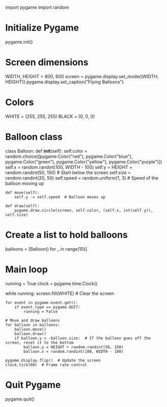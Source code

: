 import pygame
import random

# Initialize Pygame
pygame.init()

# Screen dimensions
WIDTH, HEIGHT = 800, 600
screen = pygame.display.set_mode((WIDTH, HEIGHT))
pygame.display.set_caption("Flying Balloons")

# Colors
WHITE = (255, 255, 255)
BLACK = (0, 0, 0)

# Balloon class
class Balloon:
    def __init__(self):
        self.color = random.choice([pygame.Color("red"), pygame.Color("blue"), pygame.Color("green"), pygame.Color("yellow"), pygame.Color("purple")])
        self.x = random.randint(100, WIDTH - 100)
        self.y = HEIGHT + random.randint(50, 150)  # Start below the screen
        self.size = random.randint(20, 50)
        self.speed = random.uniform(1, 3)  # Speed of the balloon moving up

    def move(self):
        self.y -= self.speed  # Balloon moves up

    def draw(self):
        pygame.draw.circle(screen, self.color, (self.x, int(self.y)), self.size)

# Create a list to hold balloons
balloons = [Balloon() for _ in range(10)]

# Main loop
running = True
clock = pygame.time.Clock()

while running:
    screen.fill(WHITE)  # Clear the screen

    for event in pygame.event.get():
        if event.type == pygame.QUIT:
            running = False

    # Move and draw balloons
    for balloon in balloons:
        balloon.move()
        balloon.draw()
        if balloon.y < -balloon.size:  # If the balloon goes off the screen, reset it to the bottom
            balloon.y = HEIGHT + random.randint(50, 150)
            balloon.x = random.randint(100, WIDTH - 100)

    pygame.display.flip()  # Update the screen
    clock.tick(60)  # Frame rate control

# Quit Pygame
pygame.quit()
